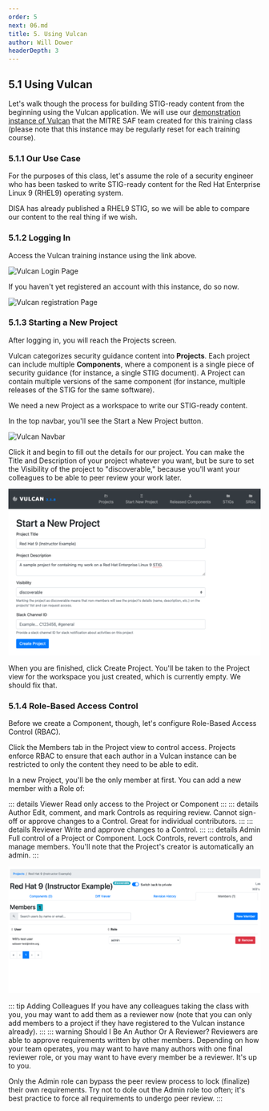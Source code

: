 ```yaml
---
order: 5
next: 06.md
title: 5. Using Vulcan
author: Will Dower
headerDepth: 3
---
```


## 5.1 Using Vulcan

Let's walk though the process for building STIG-ready content from the beginning using the Vulcan application. We will use our [demonstration instance of Vulcan](https://mitre-vulcan-staging.herokuapp.com/) that the MITRE SAF team created for this training class (please note that this instance may be regularly reset for each training course).

### 5.1.1 Our Use Case

For the purposes of this class, let's assume the role of a security engineer who has been tasked to write STIG-ready content for the Red Hat Enterprise Linux 9 (RHEL9) operating system.

DISA has already published a RHEL9 STIG, so we will be able to compare our content to the real thing if we wish.

### 5.1.2 Logging In

Access the Vulcan training instance using the link above.

![Vulcan Login Page](../../assets/img/login_screen.png)

If you haven't yet registered an account with this instance, do so now.

![Vulcan registration Page](../../assets/img/register.png)

### 5.1.3 Starting a New Project

After logging in, you will reach the Projects screen.

Vulcan categorizes security guidance content into **Projects**. Each project can include multiple **Components**, where a component is a single piece of security guidance (for instance, a single STIG document). A Project can contain multiple versions of the same component (for instance, multiple releases of the STIG for the same software).

We need a new Project as a workspace to write our STIG-ready content.

In the top navbar, you'll see the Start a New Project button. 

![Vulcan Navbar](../../assets/img/Vulcan_Menu.png)

Click it and begin to fill out the details for our project. You can make the Title and Description of your project whatever you want, but be sure to set the Visibility of the project to "discoverable," because you'll want your colleagues to be able to peer review your work later.

![Vulcan New Project Screen](../../assets/img/start_new_project_filled_out.png)

When you are finished, click Create Project. You'll be taken to the Project view for the workspace you just created, which is currently empty. We should fix that.

### 5.1.4 Role-Based Access Control

Before we create a Component, though, let's configure Role-Based Access Control (RBAC).

Click the Members tab in the Project view to control access. Projects enforce RBAC to ensure that each author in a Vulcan instance can be restricted to only the content they need to be able to edit.

In a new Project, you'll be the only member at first. You can add a new member with a Role of:

::: details Viewer
Read only access to the Project or Component
:::
::: details Author
Edit, comment, and mark Controls as requiring review. Cannot sign-off or approve changes to a Control. Great for individual contributors.
:::
::: details Reviewer
Write and approve changes to a Control.
:::
::: details Admin
Full control of a Project or Component. Lock Controls, revert controls, and manage members. You'll note that the Project's creator is automatically an admin.
:::

![Members View](../../assets/img/members_view.png)

::: tip Adding Colleagues
If you have any colleagues taking the class with you, you may want to add them as a reviewer now (note that you can only add members to a project if they have registered to the Vulcan instance already).
:::
::: warning Should I Be An Author Or A Reviewer?
Reviewers are able to approve requirements written by other members. Depending on how your team operates, you may want to have many authors with one final reviewer role, or you may want to have every member be a reviewer. It's up to you.

Only the Admin role can bypass the peer review process to lock (finalize) their own requirements. Try not to dole out the Admin role too often; it's best practice to force all requirements to undergo peer review.
:::
